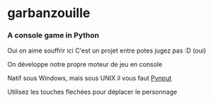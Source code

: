 # garbanzouille

### A console game in Python

Oui on aime souffrir ici
C'est un projet entre potes jugez pas :D (oui)

On développe notre propre moteur de jeu en console

Natif sous Windows, mais sous UNIX il vous faut [Pynput](https://pypi.org/project/pynput/)

Utilisez les touches flechées pour déplacer le personnage
